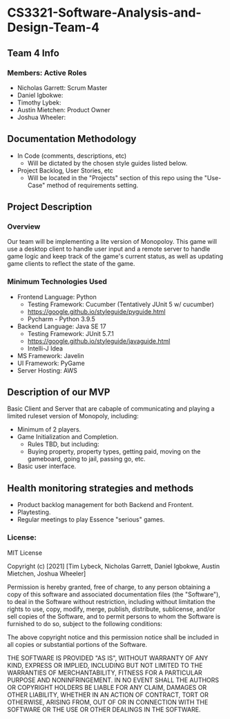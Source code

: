 # CS3321-Software-Analysis-and-Design-Team-4

## Team 4 Info
### Members: Active Roles
* Nicholas Garrett: Scrum Master
* Daniel Igbokwe:
* Timothy Lybek:
* Austin Mietchen: Product Owner
* Joshua Wheeler:
## Documentation Methodology
* In Code (comments, descriptions, etc)
    * Will be dictated by the chosen style guides listed below.
* Project Backlog, User Stories, etc
    * Will be located in the "Projects" section of this repo using the "Use-Case" method of requirements setting. 
## Project Description
### Overview
Our team will be implementing a lite version of Monopoloy. This game will use a desktop client to handle user input and a remote server to handle game logic and keep track of the game's current status, as well as updating game clients to reflect the state of the game. 
### Minimum Technologies Used
* Frontend Language: Python
     * Testing Framework: Cucumber (Tentatively JUnit 5 w/ cucumber)
     * https://google.github.io/styleguide/pyguide.html
     * Pycharm - Python 3.9.5
* Backend Language: Java SE 17 
     * Testing Framework: JUnit 5.7.1
     * https://google.github.io/styleguide/javaguide.html
     * Intelli-J Idea
* MS Framework: Javelin
* UI Framework: PyGame
* Server Hosting: AWS

## Description of our MVP
Basic Client and Server that are cabaple of communicating and playing a limited ruleset version of Monopoly, including:
* Minimum of 2 players.
* Game Initialization and Completion.
    * Rules TBD, but including:
    * Buying property, property types, getting paid, moving on the gameboard, going to jail, passing go, etc. 
* Basic user interface.
## Health monitoring strategies and methods
* Product backlog management for both Backend and Frontent.
* Playtesting.
* Regular meetings to play Essence "serious" games.

### License:
MIT License

Copyright (c) [2021] [Tim Lybeck, Nicholas Garrett, Daniel Igbokwe, Austin Mietchen, Joshua Wheeler]

Permission is hereby granted, free of charge, to any person obtaining a copy
of this software and associated documentation files (the "Software"), to deal
in the Software without restriction, including without limitation the rights
to use, copy, modify, merge, publish, distribute, sublicense, and/or sell
copies of the Software, and to permit persons to whom the Software is
furnished to do so, subject to the following conditions:

The above copyright notice and this permission notice shall be included in all
copies or substantial portions of the Software.

THE SOFTWARE IS PROVIDED "AS IS", WITHOUT WARRANTY OF ANY KIND, EXPRESS OR
IMPLIED, INCLUDING BUT NOT LIMITED TO THE WARRANTIES OF MERCHANTABILITY,
FITNESS FOR A PARTICULAR PURPOSE AND NONINFRINGEMENT. IN NO EVENT SHALL THE
AUTHORS OR COPYRIGHT HOLDERS BE LIABLE FOR ANY CLAIM, DAMAGES OR OTHER
LIABILITY, WHETHER IN AN ACTION OF CONTRACT, TORT OR OTHERWISE, ARISING FROM,
OUT OF OR IN CONNECTION WITH THE SOFTWARE OR THE USE OR OTHER DEALINGS IN THE
SOFTWARE.
